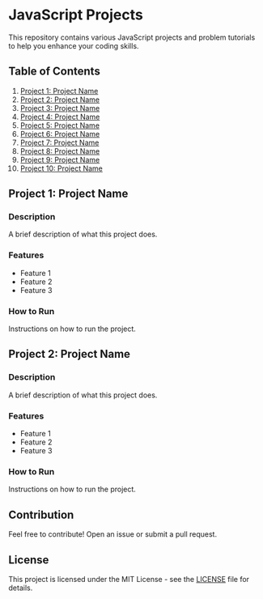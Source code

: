 # JavaScript Projects

This repository contains various JavaScript projects and problem tutorials to help you enhance your coding skills.

## Table of Contents

1. [Project 1: Project Name](#project-1-project-name)
2. [Project 2: Project Name](#project-2-project-name)
3. [Project 3: Project Name](#project-3-project-name)
4. [Project 4: Project Name](#project-4-project-name)
5. [Project 5: Project Name](#project-5-project-name)
6. [Project 6: Project Name](#project-6-project-name)
7. [Project 7: Project Name](#project-7-project-name)
8. [Project 8: Project Name](#project-8-project-name)
9. [Project 9: Project Name](#project-9-project-name)
10. [Project 10: Project Name](#project-10-project-name)

## Project 1: Project Name

### Description
A brief description of what this project does.

### Features
- Feature 1
- Feature 2
- Feature 3

### How to Run
Instructions on how to run the project.

## Project 2: Project Name

### Description
A brief description of what this project does.

### Features
- Feature 1
- Feature 2
- Feature 3

### How to Run
Instructions on how to run the project.

<!-- Repeat the above structure for all 10 projects -->

## Contribution

Feel free to contribute! Open an issue or submit a pull request.

## License

This project is licensed under the MIT License - see the [LICENSE](LICENSE) file for details.


